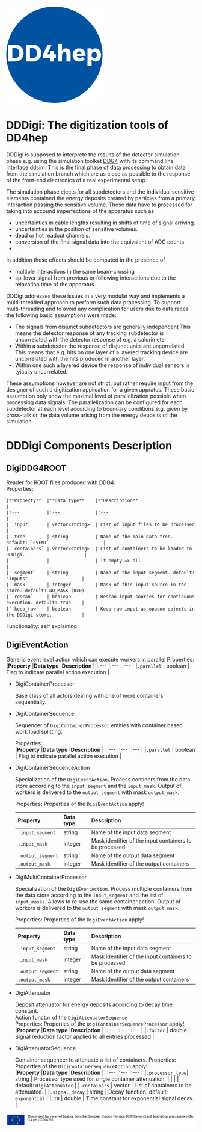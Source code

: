 <style>
large { color: blue;font-weight: 700;font-size: 20px }
</style>


![DDDigi](../doc/logo_small.png)


DDDigi: The digitization tools of DD4hep
========================================

DDDigi is supposed to interprete the results of the detector simulation phase
e.g. using the simulation toolket [DDG4](../DDG4) with its command line interface
[ddsim](../DDG4/python/DDSim).
This is the final phase of data processing to obtain data from the simulation 
branch which are as close as possible to the response of the front-end electronics
of a real experimental setup.

The simulation phase ejects for all subdetectors and the individual 
sensitive elements contained the energy deposits created by particles from a 
primary interaction passing the sensitive volume.
These data have to processed for taking into accound imperfections of the 
apparatus such as 

- uncertainties in cable lengths resulting in shifts of time of signal arriving.
- uncertainties in the position of sensitive volumes.
- dead or hot readout channels.
- conversion of the final signal data into the equivalent of ADC counts.
- ...

In addition these effects should be computed in the presence of

- multiple interactions in the same beam-crossing
- spillover signal from previous or following interactions due to the
  relaxation time of the apparatus.

DDDigi addresses these issues in a very modular way and implements a multi-threaded approach
to perform such data processing.
To support multi-threading and to avoid any complication for users due to data races 
the following basic assumptions were made:

- The signals from disjunct subdetectors are generally independent
  This means the detector response of any tracking subdetector is uncorrelated with
  the detector response of e.g. a calorimeter.
- Within a subdetector the response of disjunct units are uncorrelated. This means that 
  e.g. hits on one layer of a layered tracking device are uncorrelated 
  with the hits produced in another layer.
- Within one such a layered device the response of individual sensors is tyically uncorrelated.

These assumptions however are not strict, but rather require input from the designer of such
a digitization application for a given appratus. These basic assumption only show the maximal
level of parallelization possible when processing data signals.
The parallelization can be configured for each subdetector at each level according to 
boundary conditions e.g. given by cross-talk or the data volume arising from the
energy deposits of the simulation.

DDDigi Components Description
=============================

DigiDDG4ROOT
------------

  Reader for ROOT files produced with DDG4. <br/>
  Properties: <br/>

    |**Property**  |**Data type**    |**Description**                                                  |
    |:---          |:---             |:---                                                             |
    |`.input`      | vector<string>  | List of input files to be processed                             |
    |`.tree`       | string          | Name of the main data tree. default: `EVENT`                    |
    |`.containers` | vector<string>  | List of containers to be loaded to DDDigi.                      |
    |              |                 | If empty => all.                                                |
    |`.segment`    | string          | Name of the input segment. default: "inputs"                    |
    |`.mask`       | integer         | Mask of this input source in the store. default: NO_MASK (0x0)  |
    |`.rescan`     | boolean         | Rescan input sources for continuous execution. default: true    |
    |`.keep_raw`   | boolean         | Keep raw input as opaque objects in the DDDigi store.           |

  Functionality: self explaining

DigiEventAction
---------------

  Generic event level action which can execute workers in parallel
  Properties: <br/>
    |**Property**     |**Data type**    |**Description**                                                  |
    |:---             |:---             |:---                                                             |
    |`.parallel`      | boolean         | Flag to indicate parallel action execution                      |

- DigiContainerProcessor

  Base class of all actors dealing with one of more containers sequentially.<br/>

- DigiContainerSequence

  Sequencer of `DigiContainerProcessor` entities with container based work load splitting.<br/>

  Properties: <br/>
    |**Property**     |**Data type**    |**Description**                                                  |
    |:---             |:---             |:---                                                             |
    |`.parallel`      | boolean         | Flag to indicate parallel action execution                      |

- DigiContainerSequenceAction

  Specialization of the `DigiEventAction`.
  Process continers from the data store according to the `input_segment` and the `input_mask`.
  Output of workers is delivered to the `output_segment` with mask `output_mask`.

  Properties: Properties of the `DigiEventAction` apply!<br/>

    |**Property**     |**Data type**    |**Description**                                                  |
    |:---             |:---             |:---                                                             |
    |`.input_segment` | string          | Name of the input data segment                                  |
    |`.input_mask`    | integer         | Mask identifier of the input containers to be processed         |
    |`.output_segment`| string          | Name of the output data segment                                 |
    |`.output_mask`   | integer         | Mask identifier of the output containers                        |

- DigiMultiContainerProcessor

  Specialization of the `DigiEventAction`.
  Process multiple containers from the data store according to the `input_segment` and the list of `input_masks`. Allows to re-use the same container action.
  Output of workers is delivered to the `output_segment` with mask `output_mask`.

  Properties: Properties of the `DigiEventAction` apply!<br/>

    |**Property**     |**Data type**    |**Description**                                                  |
    |:---             |:---             |:---                                                             |
    |`.input_segment` | string          | Name of the input data segment                                  |
    |`.input_mask`    | integer         | Mask identifier of the input containers to be processed         |
    |`.output_segment`| string          | Name of the output data segment                                 |
    |`.output_mask`   | integer         | Mask identifier of the output containers                        |

- DigiAttenuator
 
  Deposit attenuator for energy deposits according to decay time constant. <br/>
  Action functor of the `DigiAttenuatorSequence` <br/>
  Properties: Properties of the `DigiContainerSequenceProcessor` apply! <br/>
    |**Property**     |**Data type**    |**Description**                                            |
    |:---             |:---             |:---                                                       |
    |`.factor`        | double          | Signal reduction factor applied to all entries processed  |

- DigiAttenuatorSequence
 
  Container sequencer to attenuate a list of containers.
  Properties:  Properties of the `DigiContainerSequenceAction` apply! <br/>
    |**Property**     |**Data type**    |**Description**                                                  |
    |:---             |:---             |:---                                                             |
    |`.processor_type`| string          | Processor type used for single container attenuation.           |
    |                 |                 | default: `DigiAttenuator`                                       |
    |`.containers`    | vector<string>  | List of containers to be attenuated.                            |
    |`.signal_decay`  | string          | Decay function. default: `exponential`                          |
    |`.t0`            | double          | Time constant for exponential signal decay.                     |



![HORIZON2020](../doc/usermanuals/DD4hep/figures/AIDAinnova.png)
